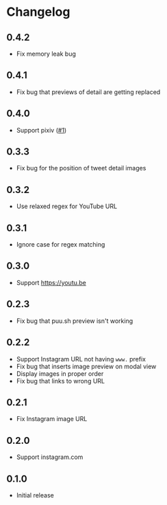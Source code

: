 # Changelog

## 0.4.2

- Fix memory leak bug

## 0.4.1

- Fix bug that previews of detail are getting replaced

## 0.4.0

- Support pixiv ([#1](https://github.com/yous/tweetdeck_image_extension/pull/1))

## 0.3.3

- Fix bug for the position of tweet detail images

## 0.3.2

- Use relaxed regex for YouTube URL

## 0.3.1

- Ignore case for regex matching

## 0.3.0

- Support https://youtu.be

## 0.2.3

- Fix bug that puu.sh preview isn't working

## 0.2.2

- Support Instagram URL not having `www.` prefix
- Fix bug that inserts image preview on modal view
- Display images in proper order
- Fix bug that links to wrong URL

## 0.2.1

- Fix Instagram image URL

## 0.2.0

- Support instagram.com

## 0.1.0

- Initial release

